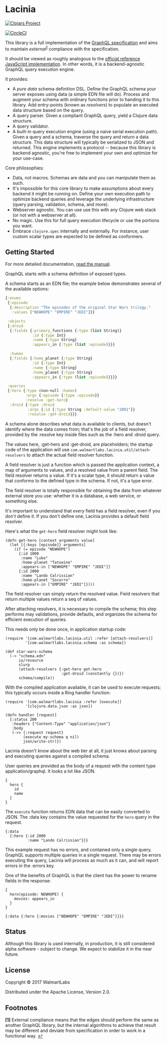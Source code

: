# Lacinia


[![Clojars Project](https://img.shields.io/clojars/v/com.walmartlabs/lacinia.svg)](https://clojars.org/com.walmartlabs/lacinia)

[![CircleCI](https://circleci.com/gh/walmartlabs/lacinia/tree/master.svg?style=svg)](https://circleci.com/gh/walmartlabs/lacinia/tree/master)

This library is a full implementation of
the [GraphQL specification](https://facebook.github.io/graphql) and aims to
maintain _external_<sup id="a1">[1](#f1)</sup> compliance with the specification.

It should be viewed as roughly analogous to
the
[official reference JavaScript implementation](https://github.com/graphql/graphql-js/).
In other words, it is a backend-agnostic GraphQL query execution engine.

It provides:

- A *pure data* schema definition DSL. Define the GraphQL schema your server
  exposes using data (a simple EDN file will do). Process and augment your
  schema with ordinary functions prior to handing it to this library. Add
  entry-points (known as _resolvers_) to populate an
  executed data structure based on the query.
- A query parser.  Given a compliant GraphQL query, yield a Clojure data structure.
- A query validator.
- A built-in query execution engine (using a naive serial execution path).
  Given a query and a schema, traverse the query and return a data
  structure. This data structure will typically be serialized to JSON and
  returned. This engine implements a protocol -- because this library is
  backend agnostic, you're free to implement your own and optimize for your
  use-case.

Core philosophies:
- Data, not macros.  Schemas are data and you can manipulate them as such.
- It's impossible for this core library to make
assumptions about every backend it might be running on. Define your own
execution path to optimize backend queries and leverage the underlying
infrastructure (query parsing, validation, schema, and more).
- Webserver agnostic. You can use use this with any Clojure web stack (or not
  with a webserver at all).
- No magic.  Use this for full query execution lifecycle or use the portions
  you want.
- Embrace `clojure.spec` internally and externally.  For instance, user custom
  scalar types are expected to be defined as conformers.

## Getting Started

For more detailed documentation, [read the manual](http://lacinia.readthedocs.io/en/latest/).

GraphQL starts with a schema definition of exposed types.

A schema starts as an EDN file; the example below demonstrates several
of the available options:

```clojure
{:enums
 {:episode
  {:description "The episodes of the original Star Wars trilogy."
   :values ["NEWHOPE" "EMPIRE" "JEDI"]}}

 :objects
 {:droid
  {:fields {:primary_functions {:type (list String)}
            :id {:type Int}
            :name {:type String}
            :appears_in {:type (list :episode)}}}

  :human
  {:fields {:home_planet {:type String}
            :id {:type Int}
            :name {:type String}
            :home_planet {:type String}
            :appears_in {:type (list :episode)}}}}

 :queries
 {:hero {:type (non-null :human)
         :args {:episode {:type :episode}}
         :resolve :get-hero}
  :droid {:type :droid
          :args {:id {:type String :default-value "2001"}}
          :resolve :get-droid}}}
```


A schema alone describes what data is available to clients, but doesn't identify where
the data comes from; that's the job of a field resolver, provided by the
:resolve key inside files such as the :hero and :droid query.

The values here, :get-hero and :get-droid, are placeholders; the startup code
of the application will use
`com.walmartlabs.lacinia.util/attach-resolvers` to attach the actual
field resolver function.

A field resolver is just a function which is passed the application context,
a map of arguments to values, and a resolved value from a
parent field.
The field resolver returns a value. If it's a scalar type, it should return a value
that conforms to the defined type in the schema.
If not, it's a type error.

The field resolver is totally responsible for obtaining the data from whatever
external store you use: whether it is a database, a web service, or something
else.


It's important to understand that _every_ field has a field resolver, even if
you don't define it.  If you don't define one, Lacinia provides a default field resolver.

Here's what the `get-hero` field resolver might look like:

```
(defn get-hero [context arguments value]
  (let [{:keys [episode]} arguments]
    (if (= episode "NEWHOPE")
      {:id 1000
       :name "Luke"
       :home-planet "Tatooine"
       :appears-in ["NEWHOPE" "EMPIRE" "JEDI"]}
      {:id 2000
       :name "Lando Calrissian"
       :home-planet "Socorro"
       :appears-in ["EMPIRE" "JEDI"]})))
```

The field resolver can simply return the resolved value.
Field resolvers that return multiple values return a seq of values.

After attaching resolvers, it is necessary to compile the schema; this
step performs may validations, provide defaults, and organizes the schema
for efficient execution of queries.

This needs only be done once, in application startup code:


```
(require '[com.walmartlabs.lacinia.util :refer [attach-resolvers]]
         '[com.walmartlabs.lacinia.schema :as schema])

(def star-wars-schema
  (-> "schema.edn"
      io/resource
      slurp
      (attach-resolvers {:get-hero get-hero
                         :get-droid (constantly {})})
      schema/compile))
```

With the compiled application available, it can be used to execute
requests; this typically occurs inside a Ring handler function:

```
(require '[com.walmartlabs.lacinia :refer [execute]]
         '[clojure.data.json :as json])

(defn handler [request]
  {:status 200
   :headers {"Content-Type" "application/json"}
   :body
   (->> {:request request}
        (execute my-schema q nil)
        json/write-str)})
```

Lacinia doesn't know about the web tier at all, it just knows about
parsing and executing queries against a compiled schema.

User queries are provided as the body of a request with the content type application/graphql.
It looks a lot like JSON.

```
{
  hero {
    id
    name
  }
}
```


The `execute` function returns EDN data that can be easily converted to JSON.
The :data key contains the value requested for the `hero` query in the request.

```
{:data
  {:hero {:id 2000
          :name "Lando Calrissian"}}}
```

This example request has no errors, and contained only a single query.
GraphQL supports multiple queries in a single request.
There may be errors executing the query, Lacinia will process as much as
it can, and will report errors in the :errors key.

One of the benefits of GraphQL is that the client has the power to rename
fields in the response:

```
{
  hero(episode: NEWHOPE) {
    movies: appears_in
  }
}
```

```
{:data {:hero {:movies ["NEWHOPE" "EMPIRE" "JEDI"]}}}
```

## Status

Although this library is used internally, in production, it is
still considered alpha software - subject to change.
We expect to stabilize it in the near future.

## License

Copyright © 2017 WalmartLabs

Distributed under the Apache License, Version 2.0.

## Footnotes

<b id="f1">[1]</b> External compliance means that the edges should perform the
same as another GraphQL library, but the internal algorithms to achieve that
result may be different and deviate from specification in order to work in a
functional way. [↩](#a1)
